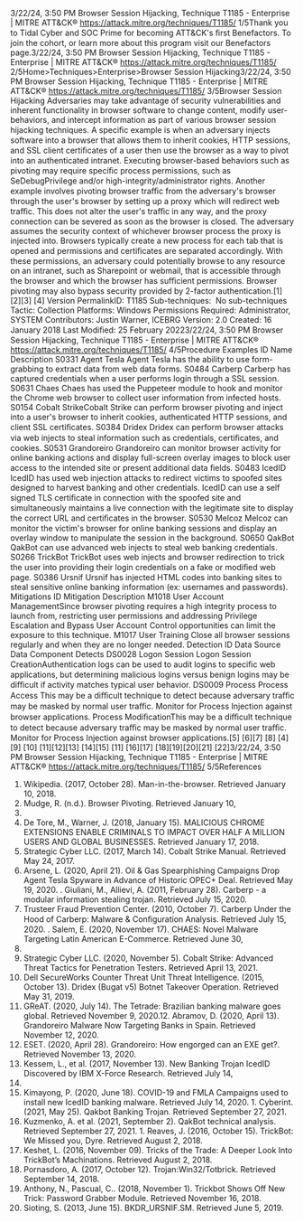 3/22/24, 3:50 PM Browser Session Hijacking, Technique T1185 - Enterprise | MITRE ATT&CK®
https://attack.mitre.org/techniques/T1185/ 1/5Thank you to Tidal Cyber and SOC Prime for becoming ATT&CK's ﬁrst Benefactors. To join the cohort, or learn more about this program visit our
Benefactors page.3/22/24, 3:50 PM Browser Session Hijacking, Technique T1185 - Enterprise | MITRE ATT&CK®
https://attack.mitre.org/techniques/T1185/ 2/5Home>Techniques>Enterprise>Browser Session Hijacking3/22/24, 3:50 PM Browser Session Hijacking, Technique T1185 - Enterprise | MITRE ATT&CK®
https://attack.mitre.org/techniques/T1185/ 3/5Browser Session Hijacking
Adversaries may take advantage of security vulnerabilities and inherent functionality in browser software to change content, modify user-
behaviors, and intercept information as part of various browser session hijacking techniques.
A speciﬁc example is when an adversary injects software into a browser that allows them to inherit cookies, HTTP sessions, and SSL client
certiﬁcates of a user then use the browser as a way to pivot into an authenticated intranet. Executing browser-based behaviors such as
pivoting may require speciﬁc process permissions, such as SeDebugPrivilege and/or high-integrity/administrator rights.
Another example involves pivoting browser traﬃc from the adversary's browser through the user's browser by setting up a proxy which will
redirect web traﬃc. This does not alter the user's traﬃc in any way, and the proxy connection can be severed as soon as the browser is
closed. The adversary assumes the security context of whichever browser process the proxy is injected into. Browsers typically create a new
process for each tab that is opened and permissions and certiﬁcates are separated accordingly. With these permissions, an adversary could
potentially browse to any resource on an intranet, such as Sharepoint or webmail, that is accessible through the browser and which the
browser has suﬃcient permissions. Browser pivoting may also bypass security provided by 2-factor authentication.[1]
[2][3]
[4]
Version PermalinkID: T1185
Sub-techniques:  No sub-techniques
 
Tactic: Collection
 
Platforms: Windows
 
Permissions Required: Administrator, SYSTEM
Contributors: Justin Warner, ICEBRG
Version: 2.0
Created: 16 January 2018
Last Modiﬁed: 25 February 20223/22/24, 3:50 PM Browser Session Hijacking, Technique T1185 - Enterprise | MITRE ATT&CK®
https://attack.mitre.org/techniques/T1185/ 4/5Procedure Examples
ID Name Description
S0331 Agent Tesla Agent Tesla has the ability to use form-grabbing to extract data from web data forms.
S0484 Carberp Carberp has captured credentials when a user performs login through a SSL session.
S0631 Chaes Chaes has used the Puppeteer module to hook and monitor the Chrome web browser to collect user
information from infected hosts.
S0154 Cobalt
StrikeCobalt Strike can perform browser pivoting and inject into a user's browser to inherit cookies, authenticated
HTTP sessions, and client SSL certiﬁcates.
S0384 Dridex Dridex can perform browser attacks via web injects to steal information such as credentials, certiﬁcates, and
cookies.
S0531 Grandoreiro Grandoreiro can monitor browser activity for online banking actions and display full-screen overlay images to
block user access to the intended site or present additional data ﬁelds.
S0483 IcedID IcedID has used web injection attacks to redirect victims to spoofed sites designed to harvest banking and
other credentials. IcedID can use a self signed TLS certiﬁcate in connection with the spoofed site and
simultaneously maintains a live connection with the legitimate site to display the correct URL and certiﬁcates
in the browser.
S0530 Melcoz Melcoz can monitor the victim's browser for online banking sessions and display an overlay window to
manipulate the session in the background.
S0650 QakBot QakBot can use advanced web injects to steal web banking credentials.
S0266 TrickBot TrickBot uses web injects and browser redirection to trick the user into providing their login credentials on a
fake or modiﬁed web page.
S0386 Ursnif Ursnif has injected HTML codes into banking sites to steal sensitive online banking information (ex:
usernames and passwords).
Mitigations
ID Mitigation Description
M1018 User Account
ManagementSince browser pivoting requires a high integrity process to launch from, restricting user permissions
and addressing Privilege Escalation and Bypass User Account Control opportunities can limit the
exposure to this technique.
M1017 User Training Close all browser sessions regularly and when they are no longer needed.
Detection
ID Data Source Data Component Detects
DS0028 Logon Session Logon Session
CreationAuthentication logs can be used to audit logins to speciﬁc web applications, but
determining malicious logins versus benign logins may be diﬃcult if activity matches
typical user behavior.
DS0009 Process Process Access This may be a diﬃcult technique to detect because adversary traﬃc may be masked
by normal user traﬃc. Monitor for Process Injection against browser applications.
Process
ModiﬁcationThis may be a diﬃcult technique to detect because adversary traﬃc may be masked
by normal user traﬃc. Monitor for Process Injection against browser applications.[5]
[6][7]
[8]
[4][9]
[10]
[11][12][13]
[14][15]
[11]
[16][17]
[18][19][20][21]
[22]3/22/24, 3:50 PM Browser Session Hijacking, Technique T1185 - Enterprise | MITRE ATT&CK®
https://attack.mitre.org/techniques/T1185/ 5/5References
1. Wikipedia. (2017, October 28). Man-in-the-browser. Retrieved
January 10, 2018.
2. Mudge, R. (n.d.). Browser Pivoting. Retrieved January 10,
2018.
3. De Tore, M., Warner, J. (2018, January 15). MALICIOUS
CHROME EXTENSIONS ENABLE CRIMINALS TO IMPACT
OVER HALF A MILLION USERS AND GLOBAL BUSINESSES.
Retrieved January 17, 2018.
4. Strategic Cyber LLC. (2017, March 14). Cobalt Strike Manual.
Retrieved May 24, 2017.
5. Arsene, L. (2020, April 21). Oil & Gas Spearphishing
Campaigns Drop Agent Tesla Spyware in Advance of Historic
OPEC+ Deal. Retrieved May 19, 2020.
 . Giuliani, M., Allievi, A. (2011, February 28). Carberp - a modular
information stealing trojan. Retrieved July 15, 2020.
7. Trusteer Fraud Prevention Center. (2010, October 7). Carberp
Under the Hood of Carberp: Malware & Conﬁguration Analysis.
Retrieved July 15, 2020.
 . Salem, E. (2020, November 17). CHAES: Novel Malware
Targeting Latin American E-Commerce. Retrieved June 30,
2021.
9. Strategic Cyber LLC. (2020, November 5). Cobalt Strike:
Advanced Threat Tactics for Penetration Testers. Retrieved
April 13, 2021.
10. Dell SecureWorks Counter Threat Unit Threat Intelligence.
(2015, October 13). Dridex (Bugat v5) Botnet Takeover
Operation. Retrieved May 31, 2019.
11. GReAT. (2020, July 14). The Tetrade: Brazilian banking
malware goes global. Retrieved November 9, 2020.12. Abramov, D. (2020, April 13). Grandoreiro Malware Now
Targeting Banks in Spain. Retrieved November 12, 2020.
13. ESET. (2020, April 28). Grandoreiro: How engorged can an EXE
get?. Retrieved November 13, 2020.
14. Kessem, L., et al. (2017, November 13). New Banking Trojan
IcedID Discovered by IBM X-Force Research. Retrieved July 14,
2020.
15. Kimayong, P. (2020, June 18). COVID-19 and FMLA
Campaigns used to install new IcedID banking malware.
Retrieved July 14, 2020.
1 . Cyberint. (2021, May 25). Qakbot Banking Trojan. Retrieved
September 27, 2021.
17. Kuzmenko, A. et al. (2021, September 2). QakBot technical
analysis. Retrieved September 27, 2021.
1 . Reaves, J. (2016, October 15). TrickBot: We Missed you, Dyre.
Retrieved August 2, 2018.
19. Keshet, L. (2016, November 09). Tricks of the Trade: A Deeper
Look Into TrickBot’s Machinations. Retrieved August 2, 2018.
20. Pornasdoro, A. (2017, October 12). Trojan:Win32/Totbrick.
Retrieved September 14, 2018.
21. Anthony, N., Pascual, C.. (2018, November 1). Trickbot Shows
Off New Trick: Password Grabber Module. Retrieved
November 16, 2018.
22. Sioting, S. (2013, June 15). BKDR\_URSNIF.SM. Retrieved June
5, 2019.